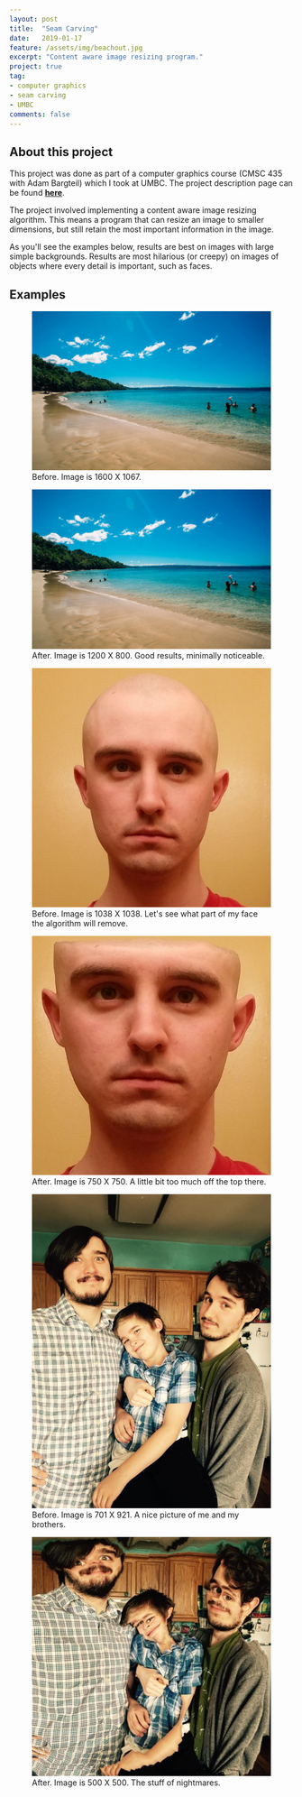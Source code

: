 ```yaml
---
layout: post
title:  "Seam Carving"
date:   2019-01-17
feature: /assets/img/beachout.jpg
excerpt: "Content aware image resizing program."
project: true
tag:
- computer graphics
- seam carving
- UMBC
comments: false
---
```


## About this project

This project was done as part of a computer graphics course (CMSC 435 with Adam Bargteil) which I took at UMBC. The project description page can be found <b><a href="https://www.csee.umbc.edu/~adamb/435/proj6.html">here</a></b>.

The project involved implementing a content aware image resizing algorithm. This means a program that can resize an image to smaller dimensions, but still retain the most important information in the image.

As you'll see the examples below, results are best on images with large simple backgrounds. Results are most hilarious (or creepy) on images of objects where every detail is important, such as faces.

## Examples
<figure>
	<a href="/assets/img/beach.jpg"><img src="/assets/img/beach.jpg"></a>
	<figcaption>Before. Image is 1600 X 1067.</figcaption>
</figure>
<figure>
	<a href="/assets/img/beach.jpg"><img src="/assets/img/beach.jpg"></a>
	<figcaption>After. Image is 1200 X 800. Good results, minimally noticeable.</figcaption>
</figure>

<figure>
	<a href="/assets/img/bald.jpg"><img src="/assets/img/bald.jpg"></a>
	<figcaption>Before. Image is 1038 X 1038. Let's see what part of my face the algorithm will remove.</figcaption>
</figure>
<figure>
	<a href="/assets/img/baldout.png"><img src="/assets/img/baldout.png"></a>
	<figcaption>After. Image is 750 X 750. A little bit too much off the top there.</figcaption>
</figure>

<figure>
	<a href="/assets/img/Brubbers.png"><img src="/assets/img/Brubbers.png"></a>
	<figcaption>Before. Image is 701 X 921. A nice picture of me and my brothers.</figcaption>
</figure>
<figure>
	<a href="/assets/img/brubbersout.png"><img src="/assets/img/brubbersout.png"></a>
	<figcaption>After. Image is 500 X 500. The stuff of nightmares.</figcaption>
</figure>
